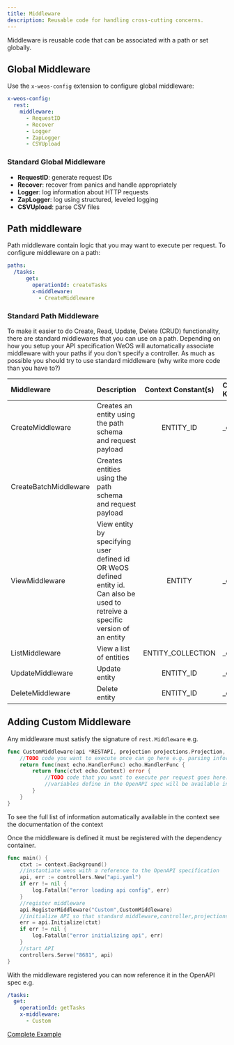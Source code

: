 ```yaml
---
title: Middleware
description: Reusable code for handling cross-cutting concerns.
---
```


Middleware is reusable code that can be associated with a path or set globally.

## Global Middleware

Use the `x-weos-config` extension to configure global middleware:
```yaml
x-weos-config:
  rest:
    middleware:
      - RequestID
      - Recover
      - Logger
      - ZapLogger
      - CSVUpload
```
### Standard Global Middleware 

- **RequestID**: generate request IDs
- **Recover**: recover from panics and handle appropriately
- **Logger**: log information about HTTP requests
- **ZapLogger**: log using structured, leveled logging
- **CSVUpload**: parse CSV files

## Path middleware

Path middleware contain logic that you may want to execute per request. To configure middleware on a path:
```yaml
paths:
  /tasks:
      get:
        operationId: createTasks
        x-middleware:
          - CreateMiddleware
```

### Standard Path Middleware

To make it easier to do Create, Read, Update, Delete (CRUD) functionality, there are standard middlewares that you can use
on a path. Depending on how you setup your API specification WeOS will automatically associate middleware with your paths
if you don't specify a controller. As much as possible you should try to use standard middleware (why write more code than
you have to?)

| Middleware            | Description                                                                                                                       | Context Constant(s) | Context Value Key  |
|:----------------------|:----------------------------------------------------------------------------------------------------------------------------------|:-------------------:|:-------------------|
 | CreateMiddleware      | Creates an entity using the path schema and request payload                                                                       |      ENTITY_ID      | _entity_id         |
 | CreateBatchMiddleware | Creates entities using the path schema and request payload                                                                        |                     |                    |
 | ViewMiddleware        | View entity by specifying user defined id OR WeOS defined entity id. Can also be used to retreive a specific version of an entity |       ENTITY        | _entity            |
 | ListMiddleware        | View a list of entities                                                                                                           |  ENTITY_COLLECTION  | _entity_collection |
 | UpdateMiddleware      | Update entity                                                                                                                     |      ENTITY_ID      | _entity_id         |
 | DeleteMiddleware      | Delete entity                                                                                                                     |      ENTITY_ID      | _entity_id         |


## Adding Custom Middleware

Any middleware must satisfy the signature of `rest.Middleware` e.g.

```go 
func CustomMiddleware(api *RESTAPI, projection projections.Projection, commandDispatcher model.CommandDispatcher, eventSource model.EventRepository, entityFactory model.EntityFactory, path *openapi3.PathItem, operation *openapi3.Operation) echo.MiddlewareFunc {
	//TODO code you want to execute once can go here e.g. parsing information from OpenAPI spec
	return func(next echo.HandlerFunc) echo.HandlerFunc {
		return func(ctxt echo.Context) error {
			//TODO code that you want to execute per request goes here. 
			//variables define in the OpenAPI spec will be available in the request context ctxt.Request().Context()
		}
	}
}
```

To see the full list of information automatically available in the context see the documentation of the context

Once the middleware is defined it must be registered with the dependency container.

```go
func main() {
    ctxt := context.Background()
    //instantiate weos with a reference to the OpenAPI specification
    api, err := controllers.New("api.yaml")
    if err != nil {
        log.Fatalln("error loading api config", err)
    }
    //register middleware
    api.RegisterMiddleware("Custom",CustomMiddleware)
    //initialize API so that standard middleware,controller,projections etc are registered
    err = api.Initialize(ctxt)
    if err != nil {
        log.Fatalln("error initializing api", err)
    }
    //start API 
    controllers.Serve("8681", api)
}

```

With the middleware registered you can now reference it in the OpenAPI spec e.g.
```yaml
/tasks:
  get:
    operationId: getTasks
    x-middleware:
      - Custom
```
[Complete Example](../examples/customizations/custom_middleware)
